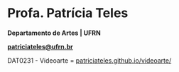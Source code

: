 # Profa. Patrícia Teles 

**Departamento de Artes | UFRN**

**patriciateles@ufrn.br**

DAT0231 - Videoarte = [patriciateles.github.io/videoarte/](https://patriciateles.github.io/videoarte)
